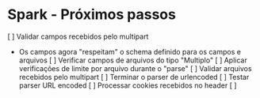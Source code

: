 # Spark - Próximos passos

[ ] Validar campos recebidos pelo multipart
  - Os campos agora "respeitam" o schema definido para os campos e arquivos
  [ ] Verificar campos de arquivos do tipo "Multiplo"
  [ ] Aplicar verificações de limite por arquivo durante o "parse"
[ ] Validar arquivos recebidos pelo multipart
[ ] Terminar o parser de urlencoded
[ ] Testar parser URL encoded
[ ] Processar cookies recebidos no header
[ ] 
